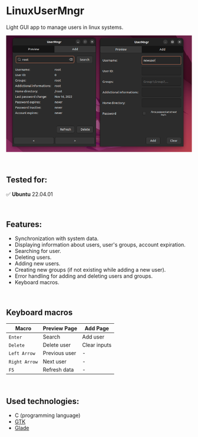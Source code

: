 # LinuxUserMngr
Light GUI app to manage users in linux systems. 

![Alt text](showcase.png)

<br>

## Tested for:
 :white_check_mark: **Ubuntu** 22.04.01

<br>

## Features:
- Synchronization with system data.
- Displaying information about users, user's groups, account expiration.
- Searching for user.
- Deleting users.
- Adding new users.
- Creating new groups (if not existing while adding a new user).
- Error handling for adding and deleting users and groups.
- Keyboard macros.

<br>

## Keyboard macros
| Macro | Preview Page | Add Page |
| ----------- | ----------- | ----------- |
| `Enter` | Search | Add user |
| `Delete` | Delete user | Clear inputs |
| `Left Arrow` | Previous user | - |
| `Right Arrow` | Next user | - |
| `F5` | Refresh data | - |

<br>

## Used technologies:
- C (programming language)
- [GTK](https://www.gtk.org/)
- [Glade](https://glade.gnome.org/)



